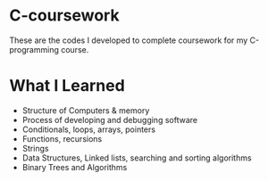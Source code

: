 # C-coursework

These are the codes I developed to complete coursework for my C-programming course.

# What I Learned

* Structure of Computers & memory
* Process of developing and debugging software
* Conditionals, loops, arrays, pointers
* Functions, recursions
* Strings
* Data Structures, Linked lists, searching and sorting algorithms
* Binary Trees and Algorithms 
